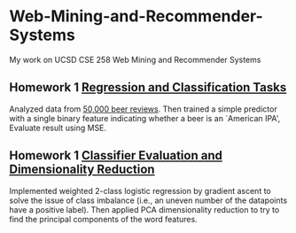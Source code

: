 # Web-Mining-and-Recommender-Systems
My work on UCSD CSE 258 Web Mining and Recommender Systems

## Homework 1 [Regression and Classification Tasks](https://github.com/yrbszhsh/Web-Mining-and-Recommender-Systems/blob/master/Regression%20and%20Classification%20Tasks.ipynb)

Analyzed data from [50,000 beer reviews](http://jmcauley.ucsd.edu/cse258/data/beer/beer_50000.json). Then trained a simple predictor with a single binary feature indicating whether a beer is an `American IPA', Evaluate result using MSE.

## Homework 1 [Classifier Evaluation and Dimensionality Reduction](https://github.com/yrbszhsh/Web-Mining-and-Recommender-Systems/blob/master/2.%20Classifier%20Evaluation%20and%20Dimensionality%20Reduction.ipynb)

Implemented weighted 2-class logistic regression by gradient ascent to solve the issue of class imbalance (i.e., an uneven number of the datapoints have a positive label). Then applied PCA dimensionality reduction to try to find the principal components of the word features.
